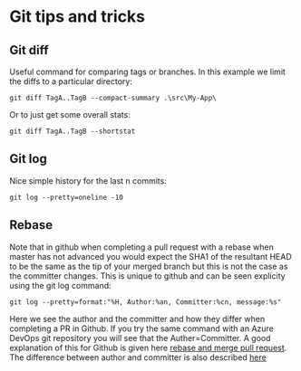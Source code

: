 # Git tips and tricks

## Git diff

Useful command for comparing tags or branches. In this example we limit the diffs to a particular directory:

`git diff TagA..TagB --compact-summary .\src\My-App\`

Or to just get some overall stats:

`git diff TagA..TagB --shortstat`

## Git log

Nice simple history for the last n commits:

`git log --pretty=oneline -10`

## Rebase

Note that in github when completing a pull request with a rebase when master has not advanced you would expect the SHA1 of the
resultant HEAD to be the same as the tip of your merged branch but this is not the case as the committer changes. This is unique 
to github and can be seen explicity using the git log command:

`git log --pretty=format:"%H, Author:%an, Committer:%cn, message:%s"`

Here we see the author and the committer and how they differ when completing a PR in Github. If you try the same command with an Azure DevOps git repository you will see that the Auther=Committer. A good explanation of this for Github is given here [rebase and merge pull request](https://help.github.com/en/github/collaborating-with-issues-and-pull-requests/about-pull-request-merges#rebase-and-merge-your-pull-request-commits). The difference between author and committer is also described [here](https://git-scm.com/book/en/v2/Git-Basics-Viewing-the-Commit-History)
